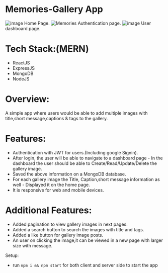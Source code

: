 # Memories-Gallery App

![image](https://user-images.githubusercontent.com/34540460/125733230-28f52632-11d3-4cc3-acfd-7d1b4b964459.png)
Home Page.
![Memories](https://user-images.githubusercontent.com/34540460/125732419-485dedb5-7928-4cf8-bc66-569ed2f0bc8e.png)
Authentication page.
![image](https://user-images.githubusercontent.com/34540460/125733187-dc2b35c8-19f4-4213-a15e-93e16ff39ac5.png)
User dashboard page.




# Tech Stack:(MERN)
- ReactJS 
- ExpressJS 
- MongoDB 
- NodeJS 
# Overview:
A simple app where users would be able to add multiple images with title,short message,captions & tags to the gallery. 
# Features:
- Authentication with JWT for users.(Including google Signin).
- After login, the user will be able to navigate to a dashboard page - In the dashboard the user should be able to 
  Create/Read/Update/Delete the gallery image.
- Saved the above information on a MongoDB database.
- For each gallery image the Title, Caption,short message information as well - Displayed it on the home page. 
- It is responsive for web and mobile devices.
# Additional Features:
- Added pagination to view gallery images in next pages.
- Added a search button to search the images with title and tags.
- Added a like button for gallery image posts. 
- An user on clicking the image,it can be viewed in a new page with larger size with message.

Setup:
- run ```npm i && npm start``` for both client and server side to start the app
